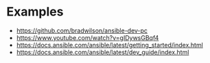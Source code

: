 # Examples

- https://github.com/bradwilson/ansible-dev-pc  
- https://www.youtube.com/watch?v=gIDywsGBqf4
- https://docs.ansible.com/ansible/latest/getting_started/index.html
- https://docs.ansible.com/ansible/latest/dev_guide/index.html

